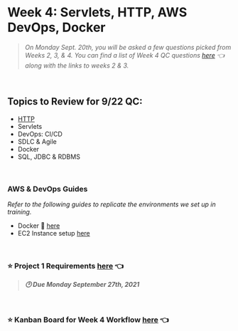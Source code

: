 # Week 4: Servlets, HTTP, AWS DevOps, Docker
> *On Monday Sept. 20th, you will be asked a few questions picked from Weeks 2, 3, & 4.  You can find a list of Week 4 QC questions [here](https://github.com/210823-Enterprise/demos/blob/main/week4/qc-questions.md) 👈 along with the links to weeks 2 & 3.* <br>

<br>

## Topics to Review for 9/22 QC:
- [HTTP](https://github.com/210823-Enterprise/demos/blob/main/week4/http.md)
- Servlets
- DevOps: CI/CD
- SDLC & Agile
- Docker
- SQL, JDBC & RDBMS


<br>

### AWS & DevOps Guides
*Refer to the following guides to replicate the environments we set up in training.* 

- Docker 🐳 [here](https://github.com/210823-Enterprise/demos/blob/main/week4/devops/docker.md)
- EC2 Instance setup [here](https://github.com/210823-Enterprise/demos/blob/main/week4/devops/ec2-setup-guide.sh)

<br>

### :star: Project 1 Requirements [here](https://github.com/210823-Enterprise/demos/blob/main/week4/project-1.md) 👈
>***:clock2: Due Monday September 27th, 2021***

<br>

### :star: Kanban Board for Week 4 Workflow [here](https://trello.com/b/o8Hhrzqo/week-4-workflow) 👈
